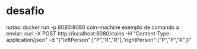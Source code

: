 # desafio
notas:
docker run -p 8080:8080 coin-machine 
exemplo de comando a enviar:
curl -X POST http://localhost:8080/coins -H "Content-Type: application/json" -d "{\"leftPerson\":[\"P\",\"R\",\"R\"],\"rightPerson\":[\"P\",\"P\",\"R\"]}"